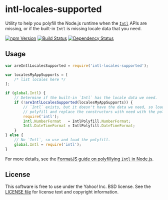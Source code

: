 intl-locales-supported
======================

Utility to help you polyfill the Node.js runtime when the [`Intl`][Intl] APIs are missing, or if the built-in `Intl` is missing locale data that you need.

[![npm Version][npm-badge]][npm]
[![Build Status][travis-badge]][travis]
[![Dependency Status][david-badge]][david]


## Usage

```js
var areIntlLocalesSupported = require('intl-locales-supported');

var localesMyAppSupports = [
    /* list locales here */
];

if (global.Intl) {
    // Determine if the built-in `Intl` has the locale data we need.
    if (!areIntlLocalesSupported(localesMyAppSupports)) {
        // `Intl` exists, but it doesn't have the data we need, so load the
        // polyfill and replace the constructors with need with the polyfill's.
        require('intl');
        Intl.NumberFormat   = IntlPolyfill.NumberFormat;
        Intl.DateTimeFormat = IntlPolyfill.DateTimeFormat;
    }
} else {
    // No `Intl`, so use and load the polyfill.
    global.Intl = require('intl');
}
```

For more details, see the [FormatJS guide on polyfillying `Intl` in Node.js](http://formatjs.io/guides/runtime-environments/#polyfill-node).

## License

This software is free to use under the Yahoo! Inc. BSD license.
See the [LICENSE file][LICENSE] for license text and copyright information.


[npm]: https://www.npmjs.org/package/intl-locales-supported
[npm-badge]: https://img.shields.io/npm/v/intl-locales-supported.svg?style=flat-square
[travis]: https://travis-ci.org/yahoo/intl-locales-supported
[travis-badge]: https://img.shields.io/travis/yahoo/intl-locales-supported.svg?style=flat-square
[david]: https://david-dm.org/yahoo/intl-locales-supported
[david-badge]: https://img.shields.io/david/yahoo/intl-locales-supported.svg?style=flat-square
[Intl]: https://developer.mozilla.org/en-US/docs/Web/JavaScript/Reference/Global_Objects/Intl
[FormatJS]: http://formatjs.io/
[LICENSE]: https://github.com/yahoo/intl-locales-supported/blob/master/LICENSE
